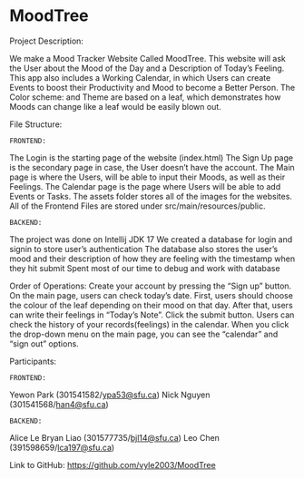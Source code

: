 # MoodTree

Project Description: 

We make a Mood Tracker Website Called MoodTree. This website will ask the User about the Mood of the Day and a Description of Today’s Feeling. This app also includes a Working Calendar, in which Users can create Events to boost their Productivity and Mood to become a Better Person.
The Color scheme: and Theme are based on a leaf, which demonstrates how Moods can change like a leaf would be easily blown out. 

File Structure:

	FRONTEND:
The Login is the starting page of the website (index.html)
The Sign Up page is the secondary page in case, the User doesn’t have the account. 
The Main page is where the Users, will be able to input their Moods, as well as their Feelings. 
The Calendar page is the page where Users will be able to add Events or Tasks.
 The assets folder stores all of the images for the websites. 
All of the Frontend Files are stored under src/main/resources/public.

	BACKEND: 
The project was done on Intellij JDK 17
We created a database for login and signin to store user’s authentication
The database also stores the user’s mood and their description of how they are feeling with the timestamp when they hit submit 
Spent most of our time to debug and work with database

Order of Operations: 
Create your account by pressing the “Sign up” button.
On the main page, users can check today’s date. First, users should choose the colour of the leaf depending on their mood on that day.
After that, users can write their feelings in “Today’s Note”.
Click the submit button.
Users can check the history of your records(feelings) in the calendar. 
When you click the drop-down menu on the main page, you can see the “calendar” and “sign out” options.

Participants:
	
	FRONTEND: 
Yewon Park (301541582/ypa53@sfu.ca)
Nick Nguyen (301541568/han4@sfu.ca)

	BACKEND: 
Alice Le
Bryan Liao (301577735/bjl14@sfu.ca)
Leo Chen (391598659/lca197@sfu.ca)

Link to GitHub: 
https://github.com/vyle2003/MoodTree

